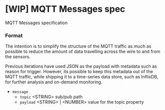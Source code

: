 # [WIP] MQTT Messages spec
MQTT Messages specification

### Format
The intention is to simplify the structure of the MQTT traffic as much as possible to reduce the amount of data travelling across the wire to and from the sensors.

Previous iterations have used JSON as the payload with metadata such as reason for trigger. However, its possible to keep this metadata out of the MQTT traffic, while shipping it to a time-series data store, such as InflixDB, for further analysis and on-demand monitoring.

- `message`
  - `topic` \<STRING\> sub/pub path
  - `payload` \<STRING\> | \<NUMBER\> value for the topic property
